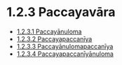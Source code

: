 # 1.2.3 Paccayavāra

* [1.2.3.1 Paccayānuloma](1.2.3/1.2.3.1.md)
* [1.2.3.2 Paccayapaccanīya](1.2.3/1.2.3.2.md)
* [1.2.3.3 Paccayānulomapaccanīya](1.2.3/1.2.3.3.md)
* [1.2.3.4 Paccayapaccanīyānuloma](1.2.3/1.2.3.4.md)

